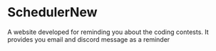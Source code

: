 # SchedulerNew
A website developed for reminding you about the coding contests.
It provides you email and discord message as a reminder

